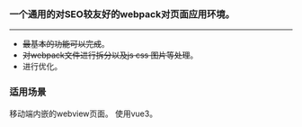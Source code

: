 ### 一个通用的对SEO较友好的webpack对页面应用环境。

---

+ ~~最基本的功能可以完成~~。
+ ~~对webpack文件进行拆分以及js css 图片等处理~~。
+ 进行优化。

### 适用场景

移动端内嵌的webview页面。
使用vue3。
